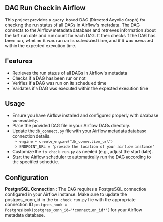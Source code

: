 ## DAG Run Check in Airflow
This project provides a query-based DAG (Directed Acyclic Graph) for checking the run status of all DAGs in Airflow's metadata. The DAG connects to the Airflow metadata database and retrieves information about the last run date and run count for each DAG. It then checks if the DAG has been run, whether it was run on its scheduled time, and if it was executed within the expected execution time.

## Features
- Retrieves the run status of all DAGs in Airflow's metadata
- Checks if a DAG has been run or not
- Verifies if a DAG was run on its scheduled time
- Validates if a DAG was executed within the expected execution time

## Usage
- Ensure you have Airflow installed and configured properly with database connectivity.
- Place the provided DAG file in your Airflow DAGs directory.
- Update the `db_connect.py` file with your Airflow metadata database connection details.
   - `engine = create_engine("db_connection_url")`
   - `ENDPOINT_URL = "provide the location of your airflow instance"`
- Customize the `to_check_run.py` as needed (e.g., adjust the start date).
- Start the Airflow scheduler to automatically run the DAG according to the specified schedule.

## Configuration
**PostgreSQL Connection** : The DAG requires a PostgreSQL connection configured in your Airflow instance. Make sure to update the postgres_conn_id in the `to_check_run.py` file with the appropriate connection ID `postgres_hook = PostgresHook(postgres_conn_id='*connection_id*')` for your Airflow metadata database.
